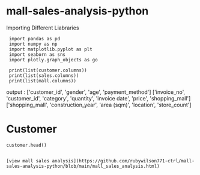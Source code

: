 # mall-sales-analysis-python

Importing Different Liabraries

     import pandas as pd
     import numpy as np
     import matplotlib.pyplot as plt
     import seaborn as sns
     import plotly.graph_objects as go

     print(list(customer.columns))
     print(list(sales.columns))
     print(list(mall.columns))

output :
 ['customer_id', 'gender', 'age', 'payment_method']
 ['invoice_no', 'customer_id', 'category', 'quantity', 'invoice date', 'price', 'shopping_mall']
 ['shopping_mall', 'construction_year', 'area (sqm)', 'location', 'store_count']

 # Customer
 
    customer.head()


    [view mall sales analysis](https://github.com/rubywilson771-ctrl/mall-sales-analysis-python/blob/main/mall_sales_analysis.html)

 


  

